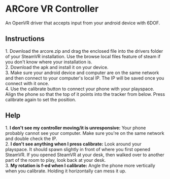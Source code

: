 # ARCore VR Controller
An OpenVR driver that accepts input from your android device with 6DOF.

<h2>Instructions</h2>
1. Download the arcore.zip and drag the enclosed file into the drivers folder of your SteamVR installation. Use the browse local files feature of steam if you don't know where your installation is.<br/>
2. Download the apk and install it on your device.<br/>
3. Make sure your android device and computer are on the same network and then connect to your computer's local IP. The IP will be saved once you connect with it once.<br/>
4. Use the calibrate button to connect your phone with your playspace. Align the phone so that the top of it points into the tracker from below. Press calibrate again to set the position.<br/>

<h2>Help</h2>
1. <b>I don't see my controller moving/it is unresponsive:</b> Your phone probably cannot see your computer. Make sure you're on the same network and double check the IP.<br/>
2. <b>I don't see anything when I press calibrate:</b> Look around your playspace. It should spawn slightly in front of where you first opened SteamVR. If you opened SteamVR at your desk, then walked over to another part of the room to play, look back at your desk.<br/>
3. <b>My rotation is f-ed when I calibrate:</b> Angle the phone more vertically when you calibrate. Holding it horizontally can mess it up.<br/>

